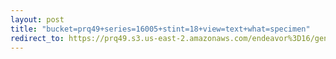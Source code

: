 ```yaml
---
layout: post
title: "bucket=prq49+series=16005+stint=18+view=text+what=specimen"
redirect_to: https://prq49.s3.us-east-2.amazonaws.com/endeavor%3D16/genomes/stage%3D0%2Bwhat%3Dgenerated/stint%3D18/series%3D16005/a%3Dgenome%2Bcriteria%3Dabundance%2Bmorph%3Dwildtype%2Bproc%3D0%2Bseries%3D16005%2Bstint%3D18%2Bthread%3D0%2Bvariation%3Dmaster%2Bext%3D.json.gz
---
```

